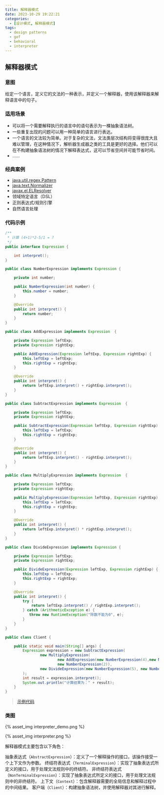 ```yaml
---
title: 解释器模式
date: 2023-10-29 19:22:21
categories:
  - [设计模式, 解释器模式]
tags:
  - design patterns
  - gof
  - behavioral
  - interpreter
---
```


## 解释器模式

### 意图

给定一个语言，定义它的文法的一种表示，并定义一个解释器，使用该解释器来解释语言中的句子。

### 适用场景

- 可以将一个需要解释执行的语言中的语句表示为一棵抽象语法树。
- 一些重复出现的问题可以用一种简单的语言进行表达。
- 一个语言的文法较为简单。对于复杂的文法，文法类层次结构将变得很庞大且难以管理，在这种情况下，解析器生成器之类的工具是更好的选择。他们可以在不构建抽象语法树的情况下解释表达式，这可以节省空间并可能节省时间。
- ......

<!-- more -->

### 经典案例

- [java.util.regex.Pattern](http://docs.oracle.com/javase/8/docs/api/java/util/regex/Pattern.html)
- [java.text.Normalizer](http://docs.oracle.com/javase/8/docs/api/java/text/Normalizer.html)
- [javax.el.ELResolver](http://docs.oracle.com/javaee/7/api/javax/el/ELResolver.html)
- 领域特定语言（DSL）
- 正则表达式/规则引擎
- 自然语言处理

### 代码示例

```java
/**
 * 计算 (4+1)*2-5/1 = ?
 */
public interface Expression {

    int interpret();
}

public class NumberExpression implements Expression {

    private int number;

    public NumberExpression(int number) {
        this.number = number;
    }

    @Override
    public int interpret() {
        return number;
    }
}

public class AddExpression implements Expression  {

    private Expression leftExp;
    private Expression rightExp;

    public AddExpression(Expression leftExp, Expression rightExp) {
        this.leftExp = leftExp;
        this.rightExp = rightExp;
    }

    @Override
    public int interpret() {
        return leftExp.interpret() + rightExp.interpret();
    }
}

public class SubtractExpression implements Expression  {

    private Expression leftExp;
    private Expression rightExp;

    public SubtractExpression(Expression leftExp, Expression rightExp) {
        this.leftExp = leftExp;
        this.rightExp = rightExp;
    }

    @Override
    public int interpret() {
        return leftExp.interpret() - rightExp.interpret();
    }
}

public class MultiplyExpression implements Expression  {

    private Expression leftExp;
    private Expression rightExp;

    public MultiplyExpression(Expression leftExp, Expression rightExp) {
        this.leftExp = leftExp;
        this.rightExp = rightExp;
    }

    @Override
    public int interpret() {
        return leftExp.interpret() * rightExp.interpret();
    }
}

public class DivideExpression implements Expression {

    private Expression leftExp;
    private Expression rightExp;

    public DivideExpression(Expression leftExp, Expression rightExp) {
        this.leftExp = leftExp;
        this.rightExp = rightExp;
    }

    @Override
    public int interpret() {
        try {
            return leftExp.interpret() / rightExp.interpret();
        } catch (ArithmeticException e) {
           throw new RuntimeException("除数不能为0", e);
        }
    }
}

public class Client {

    public static void main(String[] args) {
        Expression expression = new SubtractExpression(
                new MultiplyExpression(
                        new AddExpression(new NumberExpression(4),new NumberExpression(1)),
                        new NumberExpression(2)),
                new DivideExpression(new NumberExpression(5), new NumberExpression(1))
        );
        int result = expression.interpret();
        System.out.println("计算结果为：" + result);
    }
}
```

> [示例代码]()

### 类图

{% asset_img interpreter_demo.png %}

{% asset_img interpreter.png %}

解释器模式主要包含以下角色：

抽象表达式（`AbstractExpression`）：定义了一个解释操作的接口，该操作接受一个上下文作为参数。
终结符表达式（`TerminalExpression`）：实现了抽象表达式所定义的接口，用于处理文法规则中的终结符。
非终结符表达式（`NonTerminalExpression`）：实现了抽象表达式所定义的接口，用于处理文法规则中的非终结符。
上下文（`Context`）：包含解释器需要的全局信息和解释过程中的中间结果。
客户端（`Client`）：构建抽象语法树，并使用解释器对其进行解释。
